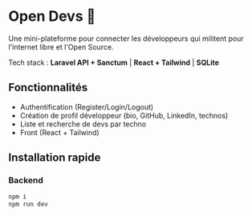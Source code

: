 # Open Devs 🚀

Une mini-plateforme pour connecter les développeurs qui militent pour l'internet libre et l'Open Source.

Tech stack : **Laravel API + Sanctum** | **React + Tailwind** | **SQLite**

## Fonctionnalités

- Authentification (Register/Login/Logout)
- Création de profil développeur (bio, GitHub, LinkedIn, technos)
- Liste et recherche de devs par techno
- Front (React + Tailwind)

## Installation rapide

### Backend

```bash
npm i
npm run dev
```
